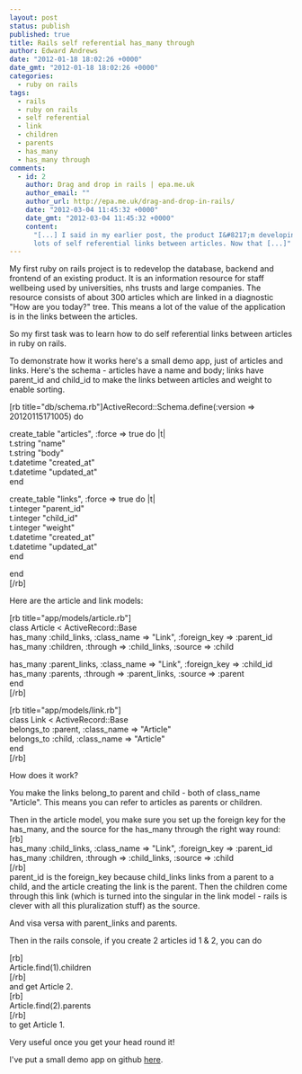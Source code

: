 ```yaml
---
layout: post
status: publish
published: true
title: Rails self referential has_many through
author: Edward Andrews
date: "2012-01-18 18:02:26 +0000"
date_gmt: "2012-01-18 18:02:26 +0000"
categories:
  - ruby on rails
tags:
  - rails
  - ruby on rails
  - self referential
  - link
  - children
  - parents
  - has_many
  - has_many through
comments:
  - id: 2
    author: Drag and drop in rails | epa.me.uk
    author_email: ""
    author_url: http://epa.me.uk/drag-and-drop-in-rails/
    date: "2012-03-04 11:45:32 +0000"
    date_gmt: "2012-03-04 11:45:32 +0000"
    content:
      "[...] I said in my earlier post, the product I&#8217;m developing has
      lots of self referential links between articles. Now that [...]"
---
```


<p>My first ruby on rails project is to redevelop the database, backend and frontend of an existing product.  It is an information resource for staff wellbeing used by universities, nhs trusts and large companies.  The resource consists of about 300 articles which are linked in a diagnostic "How are you today?" tree.  This means a lot of the value of the application is in the links between the articles.</p>
<p>So my first task was to learn how to do self referential links between articles in ruby on rails.</p>
<p>To demonstrate how it works here's a small demo app, just of articles and links. Here's the schema - articles have a name and body; links have parent_id and child_id to make the links between articles and weight to enable sorting.</p>
<p>[rb title="db/schema.rb"]ActiveRecord::Schema.define(:version => 20120115171005) do</p>
<p>  create_table "articles", :force => true do |t|<br />
    t.string   "name"<br />
    t.string   "body"<br />
    t.datetime "created_at"<br />
    t.datetime "updated_at"<br />
  end</p>
<p>  create_table "links", :force => true do |t|<br />
    t.integer  "parent_id"<br />
    t.integer  "child_id"<br />
    t.integer  "weight"<br />
    t.datetime "created_at"<br />
    t.datetime "updated_at"<br />
  end</p>
<p>end<br />
[/rb]</p>
<p>Here are the article and link models:</p>
<p>[rb title="app/models/article.rb"]<br />
class Article < ActiveRecord::Base<br />
  has_many :child_links, :class_name => "Link", :foreign_key => :parent_id<br />
  has_many :children, :through => :child_links, :source => :child</p>
<p>  has_many :parent_links, :class_name => "Link", :foreign_key => :child_id<br />
  has_many :parents, :through => :parent_links, :source => :parent<br />
end<br />
[/rb]</p>
<p>[rb title="app/models/link.rb"]<br />
class Link < ActiveRecord::Base<br />
  belongs_to :parent, :class_name => "Article"<br />
  belongs_to :child, :class_name => "Article"<br />
end<br />
[/rb]</p>
<p>How does it work?</p>
<p>You make the links belong_to parent and child - both of class_name "Article". This means you can refer to articles as parents or children.</p>
<p>Then in the article model, you make sure you set up the foreign key for the has_many, and the source for the has_many through the right way round:<br />
[rb]<br />
  has_many :child_links, :class_name => "Link", :foreign_key => :parent_id<br />
  has_many :children, :through => :child_links, :source => :child<br />
[/rb]<br />
parent_id is the foreign_key because child_links links from a parent to a child, and the article creating the link is the parent. Then the children come through this link (which is turned into the singular in the link model - rails is clever with all this pluralization stuff) as the source.</p>
<p>And visa versa with parent_links and parents.</p>
<p>Then in the rails console, if you create 2 articles id 1 & 2, you can do</p>
<p>[rb]<br />
Article.find(1).children<br />
[/rb]<br />
and get Article 2.<br />
[rb]<br />
Article.find(2).parents<br />
[/rb]<br />
to get Article 1.</p>
<p>Very useful once you get your head round it!</p>
<p>I've put a small demo app on github <a href="https://github.com/aldreth/self-referential-has_many-through">here</a>.</p>

